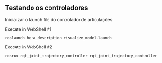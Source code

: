 ## Testando os controladores 
Inicializar o launch file do controlador de articulações:

Execute in WebShell #1
```
roslaunch hera_description visualize_model.launch
``` 
Execute in WebShell #2
```
rosrun rqt_joint_trajectory_controller rqt_joint_trajectory_controller
```
